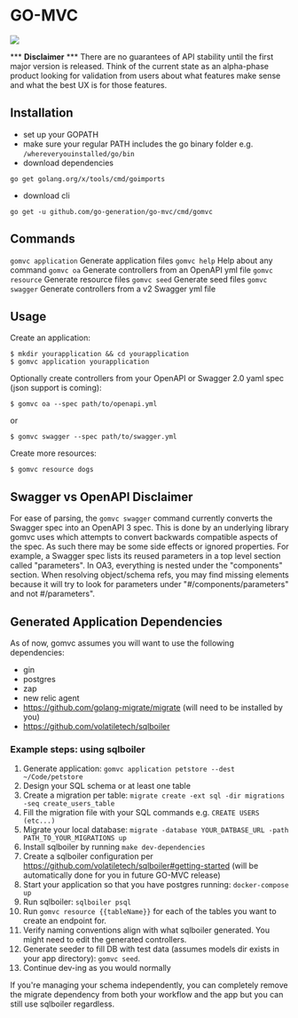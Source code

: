 # GO-MVC
![](https://github.com/go-generation/go-mvc/workflows/test/badge.svg?branch=main)

*** **Disclaimer** ***
There are no guarantees of API stability until the first major version is released. Think of the current state as an alpha-phase product looking for validation from users about what features make sense and what the best UX is for those features.

## Installation

- set up your GOPATH
- make sure your regular PATH includes the go binary folder e.g. `/whereveryouinstalled/go/bin`
- download dependencies
```
go get golang.org/x/tools/cmd/goimports
```
- download cli
```
go get -u github.com/go-generation/go-mvc/cmd/gomvc
```

## Commands

  `gomvc application` Generate application files
  `gomvc help`        Help about any command
  `gomvc oa`          Generate controllers from an OpenAPI yml file
  `gomvc resource`    Generate resource files
  `gomvc seed`        Generate seed files
  `gomvc swagger`     Generate controllers from a v2 Swagger yml file

## Usage

Create an application:
```
$ mkdir yourapplication && cd yourapplication
$ gomvc application yourapplication
```

Optionally create controllers from your OpenAPI or Swagger 2.0 yaml spec (json support is coming):
```
$ gomvc oa --spec path/to/openapi.yml
```
or

```
$ gomvc swagger --spec path/to/swagger.yml
```

Create more resources:
```
$ gomvc resource dogs
```

## Swagger vs OpenAPI Disclaimer
For ease of parsing, the `gomvc swagger` command currently converts the Swagger spec into an OpenAPI 3 spec. This is done by an underlying library gomvc uses which attempts to convert backwards compatible aspects of the spec. As such there may be some side effects or ignored properties. For example, a Swagger spec lists its reused parameters in a top level section called "parameters". In OA3, everything is nested under the "components" section. When resolving object/schema refs, you may find missing elements because it will try to look for parameters under "#/components/parameters" and not #/parameters". 

## Generated Application Dependencies
As of now, gomvc assumes you will want to use the following dependencies:
- gin
- postgres
- zap
- new relic agent
- https://github.com/golang-migrate/migrate (will need to be installed by you)
- https://github.com/volatiletech/sqlboiler


### Example steps: using sqlboiler
1. Generate application: `gomvc application petstore --dest ~/Code/petstore`
1. Design your SQL schema or at least one table
1. Create a migration per table: `migrate create -ext sql -dir migrations -seq create_users_table`
1. Fill the migration file with your SQL commands e.g. `CREATE USERS (etc...)`
1. Migrate your local database: `migrate -database YOUR_DATBASE_URL -path PATH_TO_YOUR_MIGRATIONS up`
1. Install sqlboiler by running `make dev-dependencies`
1. Create a sqlboiler configuration per https://github.com/volatiletech/sqlboiler#getting-started (will be automatically done for you in future GO-MVC release)
1. Start your application so that you have postgres running: `docker-compose up`
1. Run sqlboiler: `sqlboiler psql`
1. Run `gomvc resource {{tableName}}` for each of the tables you want to create an endpoint for.
1. Verify naming conventions align with what sqlboiler generated. You might need to edit the generated controllers.
1. Generate seeder to fill DB with test data (assumes models dir exists in your app directory): `gomvc seed`.
1. Continue dev-ing as you would normally

If you're managing your schema independently, you can completely remove the migrate dependency from both your workflow and the app but you can still use sqlboiler regardless.

